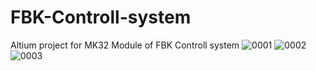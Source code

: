 # FBK-Controll-system
Altium project for MK32 Module of FBK Controll system
![0001](https://user-images.githubusercontent.com/71130656/151964795-08ccf6b3-4c17-44d3-9151-fa5a1925f452.jpg)
![0002](https://user-images.githubusercontent.com/71130656/151964810-c1134313-fc01-4dce-b11d-0e2c92c341f0.jpg)
![0003](https://user-images.githubusercontent.com/71130656/151964821-bbce4dac-b836-46b1-9147-b20101534d8f.jpg)